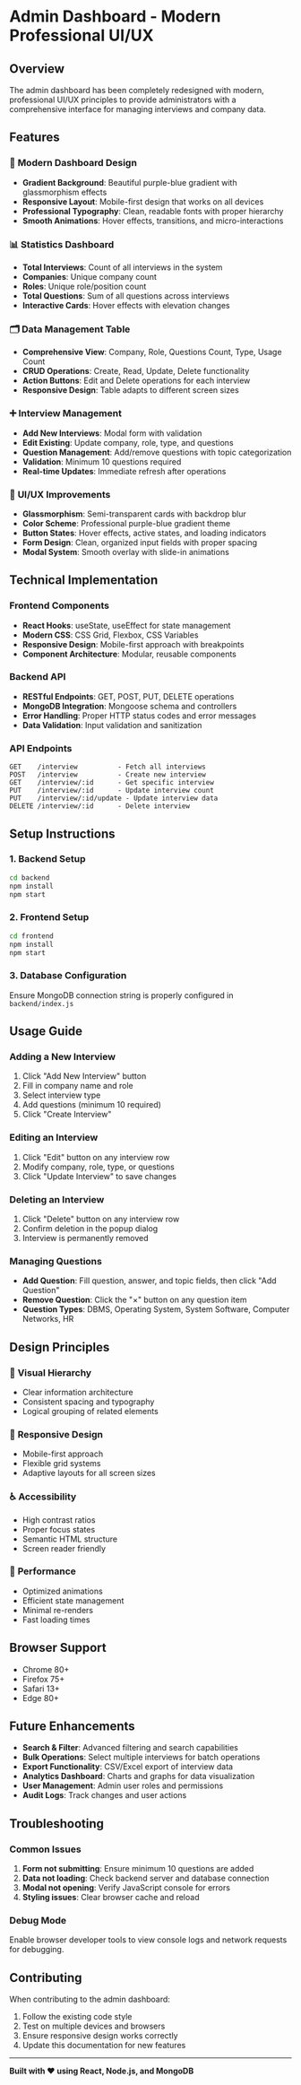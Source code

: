 # Admin Dashboard - Modern Professional UI/UX

## Overview
The admin dashboard has been completely redesigned with modern, professional UI/UX principles to provide administrators with a comprehensive interface for managing interviews and company data.

## Features

### 🎯 **Modern Dashboard Design**
- **Gradient Background**: Beautiful purple-blue gradient with glassmorphism effects
- **Responsive Layout**: Mobile-first design that works on all devices
- **Professional Typography**: Clean, readable fonts with proper hierarchy
- **Smooth Animations**: Hover effects, transitions, and micro-interactions

### 📊 **Statistics Dashboard**
- **Total Interviews**: Count of all interviews in the system
- **Companies**: Unique company count
- **Roles**: Unique role/position count
- **Total Questions**: Sum of all questions across interviews
- **Interactive Cards**: Hover effects with elevation changes

### 🗂️ **Data Management Table**
- **Comprehensive View**: Company, Role, Questions Count, Type, Usage Count
- **CRUD Operations**: Create, Read, Update, Delete functionality
- **Action Buttons**: Edit and Delete operations for each interview
- **Responsive Design**: Table adapts to different screen sizes

### ➕ **Interview Management**
- **Add New Interviews**: Modal form with validation
- **Edit Existing**: Update company, role, type, and questions
- **Question Management**: Add/remove questions with topic categorization
- **Validation**: Minimum 10 questions required
- **Real-time Updates**: Immediate refresh after operations

### 🎨 **UI/UX Improvements**
- **Glassmorphism**: Semi-transparent cards with backdrop blur
- **Color Scheme**: Professional purple-blue gradient theme
- **Button States**: Hover effects, active states, and loading indicators
- **Form Design**: Clean, organized input fields with proper spacing
- **Modal System**: Smooth overlay with slide-in animations

## Technical Implementation

### Frontend Components
- **React Hooks**: useState, useEffect for state management
- **Modern CSS**: CSS Grid, Flexbox, CSS Variables
- **Responsive Design**: Mobile-first approach with breakpoints
- **Component Architecture**: Modular, reusable components

### Backend API
- **RESTful Endpoints**: GET, POST, PUT, DELETE operations
- **MongoDB Integration**: Mongoose schema and controllers
- **Error Handling**: Proper HTTP status codes and error messages
- **Data Validation**: Input validation and sanitization

### API Endpoints
```
GET    /interview          - Fetch all interviews
POST   /interview          - Create new interview
GET    /interview/:id      - Get specific interview
PUT    /interview/:id      - Update interview count
PUT    /interview/:id/update - Update interview data
DELETE /interview/:id      - Delete interview
```

## Setup Instructions

### 1. Backend Setup
```bash
cd backend
npm install
npm start
```

### 2. Frontend Setup
```bash
cd frontend
npm install
npm start
```

### 3. Database Configuration
Ensure MongoDB connection string is properly configured in `backend/index.js`

## Usage Guide

### Adding a New Interview
1. Click "Add New Interview" button
2. Fill in company name and role
3. Select interview type
4. Add questions (minimum 10 required)
5. Click "Create Interview"

### Editing an Interview
1. Click "Edit" button on any interview row
2. Modify company, role, type, or questions
3. Click "Update Interview" to save changes

### Deleting an Interview
1. Click "Delete" button on any interview row
2. Confirm deletion in the popup dialog
3. Interview is permanently removed

### Managing Questions
- **Add Question**: Fill question, answer, and topic fields, then click "Add Question"
- **Remove Question**: Click the "×" button on any question item
- **Question Types**: DBMS, Operating System, System Software, Computer Networks, HR

## Design Principles

### 🎨 **Visual Hierarchy**
- Clear information architecture
- Consistent spacing and typography
- Logical grouping of related elements

### 📱 **Responsive Design**
- Mobile-first approach
- Flexible grid systems
- Adaptive layouts for all screen sizes

### ♿ **Accessibility**
- High contrast ratios
- Proper focus states
- Semantic HTML structure
- Screen reader friendly

### 🚀 **Performance**
- Optimized animations
- Efficient state management
- Minimal re-renders
- Fast loading times

## Browser Support
- Chrome 80+
- Firefox 75+
- Safari 13+
- Edge 80+

## Future Enhancements
- **Search & Filter**: Advanced filtering and search capabilities
- **Bulk Operations**: Select multiple interviews for batch operations
- **Export Functionality**: CSV/Excel export of interview data
- **Analytics Dashboard**: Charts and graphs for data visualization
- **User Management**: Admin user roles and permissions
- **Audit Logs**: Track changes and user actions

## Troubleshooting

### Common Issues
1. **Form not submitting**: Ensure minimum 10 questions are added
2. **Data not loading**: Check backend server and database connection
3. **Modal not opening**: Verify JavaScript console for errors
4. **Styling issues**: Clear browser cache and reload

### Debug Mode
Enable browser developer tools to view console logs and network requests for debugging.

## Contributing
When contributing to the admin dashboard:
1. Follow the existing code style
2. Test on multiple devices and browsers
3. Ensure responsive design works correctly
4. Update this documentation for new features

---

**Built with ❤️ using React, Node.js, and MongoDB**
